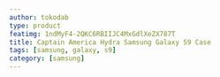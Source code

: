 ```yaml
---
author: tokodab
type: product
featimg: 1ndMyF4-2QKC6RBIIJC4MxGdlXeZX787T
title: Captain America Hydra Samsung Galaxy S9 Case
tags: [samsung, galaxy, s9]
category: [samsung]
---
```

